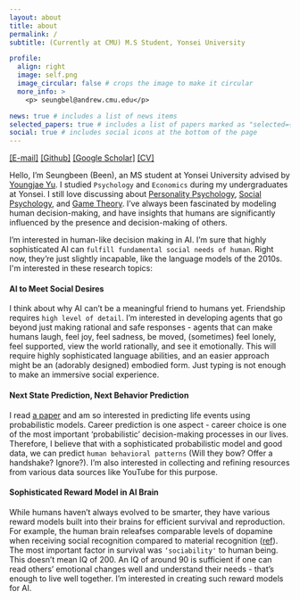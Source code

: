 ```yaml
---
layout: about
title: about
permalink: /
subtitle: (Currently at CMU) M.S Student, Yonsei University

profile:
  align: right
  image: self.png
  image_circular: false # crops the image to make it circular
  more_info: >
    <p> seungbel@andrew.cmu.edu</p>

news: true # includes a list of news items
selected_papers: true # includes a list of papers marked as "selected={true}"
social: true # includes social icons at the bottom of the page
---
```

<a href="mailto:seungbel@andrew.cmu.edu">[E-mail]</a> <a href="https://github.com/seunbite">[Github]</a> <a href="https://scholar.google.com/citations?user=YdbC5yUAAAAJ&hl=ko">[Google Scholar]</a> <a href="https://drive.google.com/file/d/1s8tbS1gw3M_tFigGhVzR26TfTFWNUgxi/view?usp=sharing">[CV]</a>


Hello, I’m Seungbeen (Been), an MS student at Yonsei University advised by [Youngjae Yu](https://scholar.google.com/citations?user=WDO24ZYAAAAJ&hl=ko&oi=ao). I studied `Psychology` and `Economics` during my undergraduates at Yonsei.  I still love discussing about [Personality Psychology](https://en.wikipedia.org/wiki/Personality_psychology), [Social Psychology](https://www.youtube.com/watch?v=meiU6TxysCg), and [Game Theory](https://www.youtube.com/watch?v=iLX_r_WPrIw). I’ve always been fascinated by modeling human decision-making, and have insights that humans are significantly influenced by the presence and decision-making of others.

I’m interested in human-like decision making in AI. I’m sure that highly sophisticated AI can `fulfill fundamental social needs of human`. Right now, they’re just slightly incapable, like the language models of the 2010s. I'm interested in these research topics:

#### AI to Meet Social Desires 
I think about why AI can’t be a meaningful friend to humans yet. Friendship requires `high level of detail`. I’m interested in developing agents that go beyond just making rational and safe responses - agents that can make humans laugh, feel joy, feel sadness, be moved, (sometimes) feel lonely, feel supported, view the world rationally, and see it emotionally. This will require highly sophisticated language abilities, and an easier approach might be an (adorably designed) embodied form. Just typing is not enough to make an immersive social experience.

#### Next State Prediction, Next Behavior Prediction 
I read [a paper](https://life2vecai.com/) and am so interested in predicting life events using probabilistic models. Career prediction is one aspect - career choice is one of the most important ‘probabilistic’ decision-making processes in our lives. Therefore, I believe that with a sophisticated probabilistic model and good data,  we can predict `human behavioral patterns` (Will they bow? Offer a handshake? Ignore?). I’m also interested in collecting and refining resources from various data sources like YouTube for this purpose.

#### Sophisticated Reward Model in AI Brain 
While humans haven’t always evolved to be smarter, they have various reward models built into their brains for efficient survival and reproduction. For example, the human brain releafses comparable levels of dopamine when receiving social recognition compared to material recognition ([ref](https://pubmed.ncbi.nlm.nih.gov/18439412/)). The most important factor in survival was `‘sociability'` to human being. This doesn’t mean IQ of 200. An IQ of around 90 is sufficient if one can read others’ emotional changes well and understand their needs - that’s enough to live well together. I’m interested in creating such reward models for AI.
